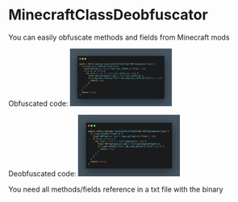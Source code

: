# MinecraftClassDeobfuscator
You can easily obfuscate methods and fields from Minecraft mods

Obfuscated code:
<img src="/img/obf.png" width="40%">

Deobfuscated code:
<img src="/img/deobf.png" width="40%">

You need all methods/fields reference in a txt file with the binary
